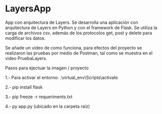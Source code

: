 # LayersApp
App con arquitectura de Layers.
Se desarrolla una aplicación con arquitectura de Layers en Python y con el framework de Flask. 
Se utiliza la carga de archivos csv, además de los protocolos get, post y delete para modificar los datos.

Se añade un video de como funciona, para efectos del proyecto se realizaron las pruebas por medio de Postman, tal como se muestra en el video PruebaLayers. 

Pasos para ejectuar la imagen / proyecto

1.- Para activar el entorno: .\virtual_env\Scripts\activate

2.- pip install flask

3.- pip freeze -r requeriments.txt

4.- py app.py (ubicado en la carpeta raíz)
